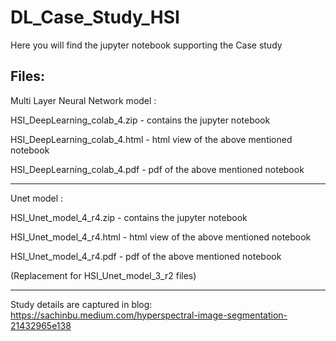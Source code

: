 # DL_Case_Study_HSI
Here you will find the jupyter notebook supporting the Case study

Files: 
----------------------------------------------------------------------

Multi Layer Neural Network model :

HSI_DeepLearning_colab_4.zip -  contains the jupyter notebook

HSI_DeepLearning_colab_4.html - html view of the above mentioned notebook

HSI_DeepLearning_colab_4.pdf - pdf of the above mentioned notebook

----------------------------------------------------------------------

Unet model :

HSI_Unet_model_4_r4.zip -  contains the jupyter notebook

HSI_Unet_model_4_r4.html - html view of the above mentioned notebook

HSI_Unet_model_4_r4.pdf - pdf of the above mentioned notebook

(Replacement for HSI_Unet_model_3_r2 files)

----------------------------------------------------------------------

Study details are captured in blog: https://sachinbu.medium.com/hyperspectral-image-segmentation-21432965e138

